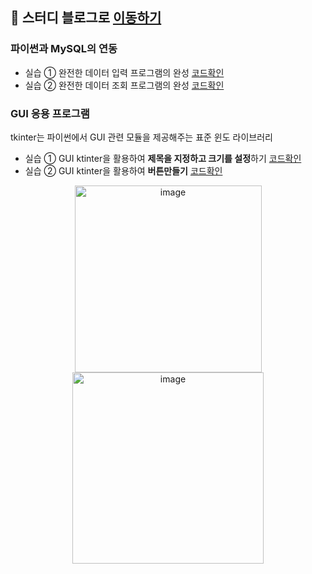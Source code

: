 ## 🌱 스터디 블로그로 [이동하기](https://wisdom-coding38.tistory.com/category/%EC%9D%B8%EA%B3%B5%EC%A7%80%EB%8A%A5%2C%20%EB%8D%B0%EC%9D%B4%ED%84%B0%EB%B6%84%EC%84%9D/%5BSQL%5D%20%ED%98%BC%EC%9E%90%20%EA%B3%B5%EB%B6%80%ED%95%98%EB%8A%94%20SQL)

### 파이썬과 MySQL의 연동

- 실습 ① 완전한 데이터 입력 프로그램의 완성 [코드확인](Code8-1.py)
- 실습 ② 완전한 데이터 조회 프로그램의 완성 [코드확인](Code8-2.py)

### GUI 응용 프로그램
tkinter는 파이썬에서 GUI 관련 모듈을 제공해주는 표준 윈도 라이브러리

- 실습 ① GUI ktinter을 활용하여 **제목을 지정하고 크기를 설정**하기 [코드확인](Code8-3.py)
- 실습 ② GUI ktinter을 활용하여 **버튼만들기** [코드확인](Code8-4.py)

<p align="center">
<img width="299" alt="image" src="https://github.com/Jungddaseul/SQL_Study/assets/114555218/787c9bb8-7ea7-4b59-aacd-4146856993fb" title="실습 ① 결과">
<img width="306" alt="image" src="https://github.com/Jungddaseul/SQL_Study/assets/114555218/56e18992-b73c-4aa7-8b1c-14e3f326e5ca" title="실습 ② 결과">
</p>
